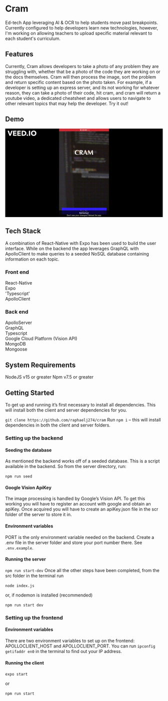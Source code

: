 # Cram

Ed-tech App leveraging AI & OCR to help students move past breakpoints. Currently configured to help developers learn new technologies, however, I'm working on allowing teachers to upload specific material relevant to each student's curriculum.

## **Features**

Currently, Cram allows developers to take a photo of any problem they are struggling with, whether that be a photo of the code they are working on or the docs themselves. Cram will then process the image, sort the problem and return specific content based on the photo taken. For example, if a developer is setting up an express server, and its not working for whatever reason, they can take a photo of their code, hit cram, and cram will return a youtube video, a dedicated cheatsheet and allows users to navigate to other relevant topics that may help the developer. Try it out!

## **Demo**

<!-- ![Cram App Demo](assets/demo.gif) -->
<img src="/assets/demo3.gif" alt="Cram App Demo"/>

## **Tech Stack**

A combination of React-Native with Expo has been used to build the user interface. While on the backend the app leverages GraphQL with ApolloClient to make queries to a seeded NoSQL database containing information on each topic.

### **Front end**

React-Native </br>
Expo </br>
'Typescript' </br>
ApolloClient </br>

### **Back end**

ApolloServer </br>
GraphQL </br>
Typescript </br>
Google Cloud Platform (Vision API) </br>
MongoDB </br>
Mongoose </br>

## **System Requirements**

NodeJS v15 or greater
Npm v7.5 or greater

## **Getting Started**

To get up and running it’s first necessary to install all dependencies. This will install both the client and server dependencies for you.

`git clone https://github.com/raphaelj274/cram`
Run `npm i` – this will install dependencies in both the client and server folders.

### **Setting up the backend**

#### **Seeding the database**

As mentioned the backend works off of a seeded database. This is a script available in the backend. So from the server directory, run:

`npm run seed`

#### **Google Vision ApiKey**

The image processing is handled by Google’s Vision API. To get this working you will have to register an account with google and obtain an apiKey. Once acquired you will have to create an apiKey.json file in the scr folder of the server to store it in.

#### **Environment variables**

PORT is the only environment variable needed on the backend. Create a .env file in the server folder and store your port number there. See `.env.example`.

#### **Running the server**

`npm run start-dev`
Once all the other steps have been completed, from the src folder in the terminal run

`node index.js`

or, if nodemon is installed (recommended)

`npm run start dev`

### **Setting up the frontend**

#### **Environment variables**

There are two environment variables to set up on the frontend: APOLLOCLIENT_HOST and APOLLOCLIENT_PORT.
You can run `ipconfig getifaddr en0` in the terminal to find out your IP address.

#### **Running the client**

`expo start`

or

`npm run start`
